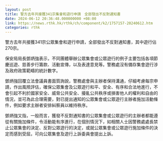 ```yaml
---
layout: post
title: 警方去年共接獲341宗集會和遊行申請　全部發出不反對通知書
date: 2024-06-12 20:36:48.000000000 +08:00
link: https://news.rthk.hk/rthk/ch/component/k2/1757157-20240612.htm
categories: rthk
---
```


警方去年共接獲341宗公眾集會和遊行申請，全部發出不反對通知書，其中遊行佔270宗。

保安局局長鄧炳強表示，不同團體舉辦公眾集會或公眾遊行的例子主要包括各項節慶巡遊、慈善步行籌款、活動宣傳，以及表達意見等。警務處沒有備存集會遊行涉及政府政策範疇的統計數字。

鄧炳強回覆立法會議員書面質詢說，警務處會與主辦者保持溝通，仔細考慮每宗申請，作出風險評估，確保公眾集會及公眾遊行和平、安全、有序和合法地進行，不會引起不利於國家安全、威脅公共安全、擾亂公共秩序或損害他人的權利和自由的情況，並可為此合理需要，對已提出通知的公眾集會或公眾遊行主辦者施加活動條件，例如要求主辦者安排糾察員以維持秩序。
 
鄧炳強又指，一般而言，獲發不反對通知書的公眾集會或公眾遊行的主辦者都能遵從有關施加條件，令活動能有序進行，在個別情況下，如相關人士因警務處處長禁止公眾集會的決定、反對公眾遊行的決定，或就公眾集會或公眾遊行施加條件的決定而感到受屈，可向公眾集會及遊行上訴委員會提出上訴。
